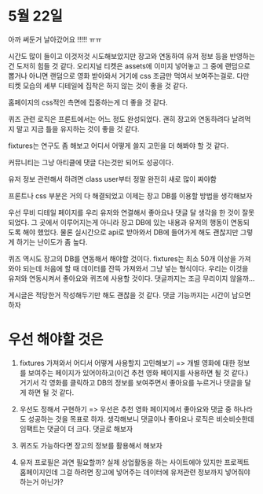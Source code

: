 # 5월 22일

아까 써둔거 날아갔어요 !!!!! ㅠㅠ

시간도 많이 들이고 이것저것 시도해보았지만 장고와 연동하여 유저 정보 등을 반영하는건 도저히 힘들 것 같다.
오리지널 티켓은 assets에 이미지 넣어놓고 그 중에 랜덤으로 뽑거나 아니면 랜덤으로 영화 받아와서 거기에 css 조금만 먹여서 보여주는걸로. 다만 티켓 모습의 세부 디테일에 집착은 하지 않는 것이 좋을 것 같다.

홈페이지의 css적인 측면에 집중하는게 더 좋을 것 같다.

퀴즈 관련 로직은 프론트에서는 어느 정도 완성되었다. 괜히 장고와 연동하려다 날려먹지 말고 지금 틀을 유지하는 것이 좋을 것 같다. 

fixtures는 연구도 좀 해보고 어디서 어떻게 쓸지 고민을 더 해봐야 할 것 같다.

커뮤니티는 그냥 아티클에 댓글 다는것만 되어도 성공이다.

유저 정보 관련해서 하려면 class user부터 정말 완전히 새로 많이 짜야함

프론트나 css 부분은 거의 다 해결되었고 이제는 장고 DB를 이용할 방법을 생각해보자

우선 무비 디테일 페이지를 우리 유저와 연결해서 좋아요나 댓글 달 생각을 한 것이 잘못되었다.
그 곳에서 이루어지는게 아니라 장고 DB에 있는 내용과 유저의 행동이 연동되도록 해야 했었다.
물론 실시간으로 api로 받아와서 DB에 들어가게 해도 괜찮지만 그렇게 하기는 난이도가 좀 높다.

퀴즈 역시도 장고의 DB를 연동해서 해야할 것이다. fixtures는 최소 50개 이상을 가져와야 되는데 처음에 할 때 데이터를 잔뜩 가져와서 그냥 넣는 형식이다. 우리는 이것을 유저와 연동시켜서 좋아요와 퀴즈에 사용할 것이다. 댓글까지는 조금 무리이지 않을까... 

게시글은 적당한거 작성해두기만 해도 괜찮을 것 같다. 댓글 기능까지는 시간이 남으면 하자


# 우선 해야할 것은 

1. fixtures 가져와서 어디서 어떻게 사용할지 고민해보기 => 개별 영화에 대한 정보를 보여주는 페이지가 있어야하고(이건 추천 영화 페이지를 사용하면 될 것 같다.) 거기서 각 영화를 클릭하고 DB의 정보를 보여주면서 좋아요를 누르거나 댓글을 달게 하면 될 것 같다.
 
2. 우선도 정해서 구현하기 => 우선은 추천 영화 페이지에서 좋아요와 댓글 중 하나라도 성공하는 것을 목표로 하자. 생각해보니 댓글이나 좋아요나 로직은 비슷비슷한데 임팩트는 댓글이 더 크다.
댓글로 해보자 

3. 퀴즈도 가능하다면 장고의 정보를 활용해서 해보자

4. 유저 프로필은 과연 필요할까? 실제 상업활동을 하는 사이트에야 있지만 프로젝트 홈페이지인데 그걸 하려면 장고에 넣어주는 데이터에 유저관련 정보까지 넣어줘야하는거 아닌가?